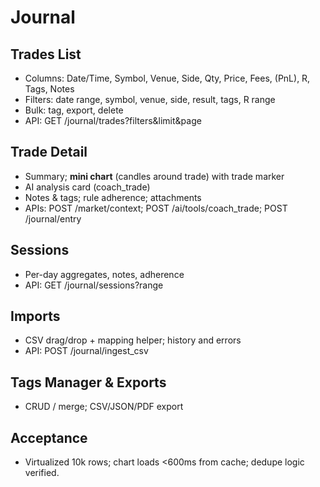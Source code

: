 # Journal

## Trades List
- Columns: Date/Time, Symbol, Venue, Side, Qty, Price, Fees, (PnL), R, Tags, Notes
- Filters: date range, symbol, venue, side, result, tags, R range
- Bulk: tag, export, delete
- API: GET /journal/trades?filters&limit&page

## Trade Detail
- Summary; **mini chart** (candles around trade) with trade marker
- AI analysis card (coach_trade)
- Notes & tags; rule adherence; attachments
- APIs: POST /market/context; POST /ai/tools/coach_trade; POST /journal/entry

## Sessions
- Per-day aggregates, notes, adherence
- API: GET /journal/sessions?range

## Imports
- CSV drag/drop + mapping helper; history and errors
- API: POST /journal/ingest_csv

## Tags Manager & Exports
- CRUD / merge; CSV/JSON/PDF export

## Acceptance
- Virtualized 10k rows; chart loads <600ms from cache; dedupe logic verified.
